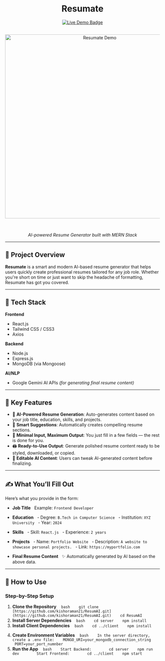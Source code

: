 <div align="center">

  <h1>**Resumate**</h1>
  <div align="center">
    <a href="https://resumates.netlify.app/">
        <img src="https://img.shields.io/badge/Live%20Demo-Resumate-purple?style=for-the-badge&logo=netlify" alt="Live Demo Badge" />
    </a>
</div>

  <img src="https://github.com/kishoraman21/ResumAI/blob/32a75f579a80361c24cb1ebea9d7541fda69c088/Screenshot%202025-08-28%20015240.png" alt="Resumate Demo" width="600"/>

  <p>_AI-powered Resume Generator built with MERN Stack_</p>

</div>



---

## 🚀 Project Overview

**Resumate** is a smart and modern AI-based resume generator that helps users quickly create professional resumes tailored for any job role. Whether you're short on time or just want to skip the headache of formatting, Resumate has got you covered.

---

## 🔧 Tech Stack

**Frontend**
- React.js
- Tailwind CSS / CSS3
- Axios

**Backend**
- Node.js
- Express.js
- MongoDB (via Mongoose)

**AI/NLP** 
- Google Gemini AI APIs *(for generating final resume content)*

---

## 🎯 Key Features

- 🚀 **AI-Powered Resume Generation**: Auto-generates content based on your job title, education, skills, and projects.
- 🧠 **Smart Suggestions**: Automatically creates compelling resume sections.
- 📄 **Minimal Input, Maximum Output**: You just fill in a few fields — the rest is done for you.
- 🖨️ **Ready-to-Use Output**: Generate polished resume content ready to be styled, downloaded, or copied.
- 🔄 **Editable AI Content**: Users can tweak AI-generated content before finalizing.

---

## ✍️ What You’ll Fill Out

Here’s what you provide in the form:

- **Job Title**
  Example: `Frontend Developer`

- **Education**
  - Degree: `B.Tech in Computer Science`
  - Institution: `XYZ University`
  - Year: `2024`

- **Skills**
  - Skill: `React.js`
  - Experience: `2 years`

- **Projects**
  - Name: `Portfolio Website`
  - Description: `A website to showcase personal projects.`
  - Link: `https://myportfolio.com`

- **Final Resume Content**
  ✨ Automatically generated by AI based on the above data.

---

## 🧭 How to Use

### Step-by-Step Setup

1. **Clone the Repository**
   ```bash
   git clone [https://github.com/kishoraman21/ResumAI.git](https://github.com/kishoraman21/ResumAI.git)
   cd ResumAI
   ```
2. **Install Server Dependencies**
   ```bash
   cd server
   npm install
   ```
3. **Install Client Dependencies**
   ```bash
   cd ../client
   npm install
   ```
4. **Create Environment Variables**
   ```bash
   In the server directory, create a .env file:
   MONGO_URI=your_mongodb_connection_string
   PORT=your_port_numnber
   ```
5. **Run the App**
   ```bash
   Start Backend:
   
   cd server
   npm run dev
   
   Start Frontend:
   
   cd ../client
   npm start
   ```
